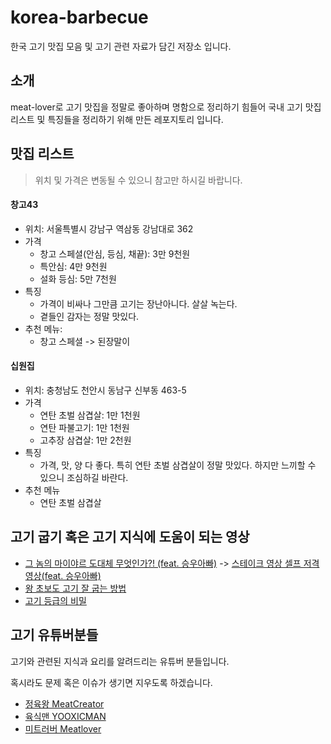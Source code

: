 # korea-barbecue

한국 고기 맛집 모음 및 고기 관련 자료가 담긴 저장소 입니다.

## 소개

meat-lover로 고기 맛집을 정말로 좋아하며 명함으로 정리하기 힘들어 국내 고기 맛집 리스트 및 특징들을 정리하기 위해 만든 레포지토리 입니다.



## 맛집 리스트

> 위치 및 가격은 변동될 수 있으니 참고만 하시길 바랍니다.

#### 창고43

- 위치: 서울특별시 강남구 역삼동 강남대로 362
- 가격 
  - 창고 스페셜(안심, 등심, 채끝): 3만 9천원
  - 특안심: 4만 9천원
  - 설화 등심: 5만 7천원
- 특징
  - 가격이 비싸나 그만큼 고기는 장난아니다. 살살 녹는다.
  - 곁들인 감자는 정말 맛있다.
- 추천 메뉴:
  - 창고 스페셜 -> 된장말이



#### 십원집

- 위치: 충청남도 천안시 동남구 신부동 463-5
- 가격
  - 연탄 초벌 삼겹살: 1만 1천원
  - 연탄 파불고기: 1만 1천원
  - 고추장 삼겹살: 1만 2천원
- 특징
  - 가격, 맛, 양 다 좋다. 특히 연탄 초벌 삼겹살이 정말 맛있다. 하지만 느끼할 수 있으니 조심하길 바란다.
- 추천 메뉴
  - 연탄 초벌 삼겹살



## 고기 굽기 혹은 고기 지식에 도움이 되는 영상

- [그 놈의 마이야르 도대체 무엇인가?! (feat. 승우아빠)](https://www.youtube.com/watch?v=4LedZRQhLQc) -> [스테이크 영상 셀프 저격 영상(feat. 승우아빠)](https://www.youtube.com/watch?v=Iirrh_PqTUw)
- [왕 초보도 고기 잘 굽는 방법](https://www.youtube.com/watch?v=gWlTxfSsRvg)
- [고기 등급의 비밀](https://www.youtube.com/watch?v=YpH8dihC8bY)



## 고기 유튜버분들

고기와 관련된 지식과 요리를 알려드리는 유튜버 분들입니다.

혹시라도 문제 혹은 이슈가 생기면 지우도록 하겠습니다.

- [정육왕 MeatCreator](https://www.youtube.com/channel/UC1oXmhvYHVI2bApphh3IzuQ)
- [육식맨 YOOXICMAN](https://www.youtube.com/channel/UC0VR2v4TZeGcOrZHnmwbU_Q)
- [미트러버 Meatlover](https://www.youtube.com/channel/UCfL5CDh6mpG5s_uXV8Lw8BA)



